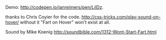 Demo: http://codepen.io/janreimers/pen/LilDz.

thanks to Chris Coyier for the code. http://css-tricks.com/play-sound-on-hover/ without it "Fart on Hover" won't exist at all.

Sound by Mike Koenig http://soundbible.com/1312-Wont-Start-Fart.html
